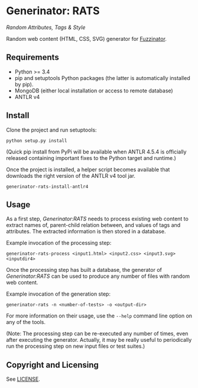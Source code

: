 # Generinator: RATS
_Random Attributes, Tags & Style_

Random web content (HTML, CSS, SVG) generator for
[Fuzzinator](https://github.com/renatahodovan/fuzzinator).


## Requirements

* Python >= 3.4
* pip and setuptools Python packages (the latter is automatically installed by
  pip).
* MongoDB (either local installation or access to remote database)
* ANTLR v4


## Install

Clone the project and run setuptools:

    python setup.py install

(Quick pip install from PyPi will be available when ANTLR 4.5.4 is officially
released containing important fixes to the Python target and runtime.)

Once the project is installed, a helper script becomes available that downloads
the right version of the ANTLR v4 tool jar.

    generinator-rats-install-antlr4


## Usage

As a first step, *Generinator:RATS* needs to process existing web content to
extract names of, parent-child relation between, and values of tags and
attributes. The extracted information is then stored in a database.

Example invocation of the processing step:

    generinator-rats-process <input1.html> <input2.css> <input3.svg> <inputdir4>

Once the processing step has built a database, the generator of
*Generinator:RATS* can be used to produce any number of files with random web
content.

Example invocation of the generation step:

    generinator-rats -n <number-of-tests> -o <output-dir>

For more information on their usage, use the `--help` command line option on any
of the tools.

(Note: The processing step can be re-executed any number of times, even after
executing the generator. Actually, it may be really useful to periodically run
the processing step on new input files or test suites.)


## Copyright and Licensing

See [LICENSE](LICENSE.md).
